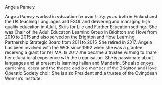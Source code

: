 Angela Pamely

Angela Pamely worked in education for over thirty years both in Finland and the UK teaching Languages and ESOL and delivering and managing high quality education in Adult, Skills for Life and Further Education settings. She was Chair of the Adult Education Learning Group in Brighton and Hove from 2010 to 2015 and also served on the Brighton and Hove Learning Partnership Strategic Board from 2011 to 2015. She retired in 2017. Angela has been involved with the WCF since 1992 when she was a grantee receiving a grant for her MA. In 2017 she became a trustee wishing to share her educational experience with the organisation. She is passionate about languages and at present is learning Italian and Mandarin. She also enjoys gardening, opera and the theatre and is a member of the Brighton and Hove Operatic Society choir. She is also President and a trustee of the Ovingdean Women’s Institute.